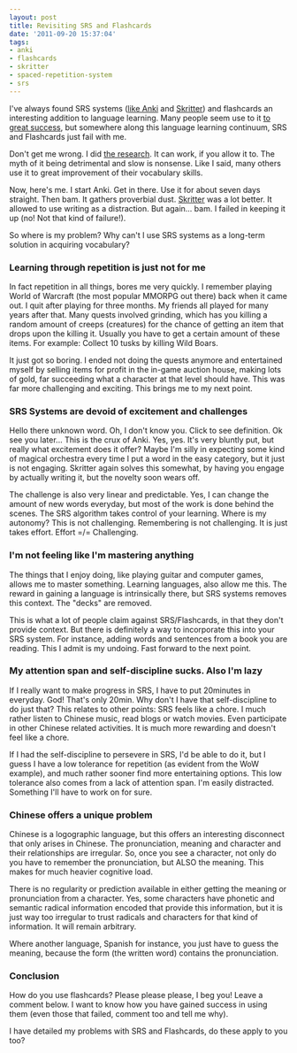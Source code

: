 ```yaml
---
layout: post
title: Revisiting SRS and Flashcards
date: '2011-09-20 15:37:04'
tags:
- anki
- flashcards
- skritter
- spaced-repetition-system
- srs
---
```


I've always found SRS systems (<a href="http://confusedlaowai.com/2010/01/anki-flashcards/">like Anki</a> and <a href="http://www.skritter.com/?siteref=ConfusedLaowai">Skritter</a>) and flashcards an interesting addition to language learning. Many people seem use to it <a href="http://mandarinsegments.blogspot.com/2011/07/how-many-flashcards-does-it-take-to.html">to great success</a>, but somewhere along this language learning continuum, SRS and Flashcards just fail with me.

Don't get me wrong. I did <a href="http://confusedlaowai.com/2010/11/flashcards-and-second-language-acquisition/">the research</a>. It can work, if you allow it to. The myth of it being detrimental and slow is nonsense. Like I said, many others use it to great improvement of their vocabulary skills.

Now, here's me. I start Anki. Get in there. Use it for about seven days straight. Then bam. It gathers proverbial dust. <a href="http://www.skritter.com/?siteref=ConfusedLaowai">Skritter</a> was a lot better. It allowed to use writing as a distraction. But again... bam. I failed in keeping it up (no! Not that kind of failure!).

So where is my problem? Why can't I use SRS systems as a long-term solution in acquiring vocabulary?
<h3>Learning through repetition is just not for me</h3>
In fact repetition in all things, bores me very quickly. I remember playing World of Warcraft (the most popular MMORPG out there) back when it came out. I quit after playing for three months. My friends all played for many years after that. Many quests involved grinding, which has you killing a random amount of creeps (creatures) for the chance of getting an item that drops upon the killing it. Usually you have to get a certain amount of these items. For example: Collect 10 tusks by killing Wild Boars.

It just got so boring. I ended not doing the quests anymore and entertained myself by selling items for profit in the in-game auction house, making lots of gold, far succeeding what a character at that level should have. This was far more challenging and exciting. This brings me to my next point.
<h3>SRS Systems are devoid of excitement and challenges</h3>
Hello there unknown word. Oh, I don't know you. Click to see definition. Ok see you later... This is the crux of Anki. Yes, yes. It's very bluntly put, but really what excitement does it offer? Maybe I'm silly in expecting some kind of magical orchestra every time I put a word in the easy category, but it just is not engaging. Skritter again solves this somewhat, by having you engage by actually writing it, but the novelty soon wears off.

The challenge is also very linear and predictable. Yes, I can change the amount of new words everyday, but most of the work is done behind the scenes. The SRS algorithm takes control of your learning. Where is my autonomy? This is not challenging. Remembering is not challenging. It is just takes effort. Effort =/= Challenging.
<h3>I'm not feeling like I'm mastering anything</h3>
The things that I enjoy doing, like playing guitar and computer games, allows me to master something. Learning languages, also allow me this. The reward in gaining a language is intrinsically there, but SRS systems removes this context. The "decks" are removed.

This is what a lot of people claim against SRS/Flashcards, in that they don't provide context. But there is definitely a way to incorporate this into your SRS system. For instance, adding words and sentences from a book you are reading. This I admit is my undoing. Fast forward to the next point.
<h3>My attention span and self-discipline sucks. Also I'm lazy</h3>
If I really want to make progress in SRS, I have to put 20minutes in everyday. God! That's only 20min. Why don't I have that self-discipline to do just that? This relates to other points: SRS feels like a chore. I much rather listen to Chinese music, read blogs or watch movies. Even participate in other Chinese related activities. It is much more rewarding and doesn't feel like a chore.

If I had the self-discipline to persevere in SRS, I'd be able to do it, but I guess I have a low tolerance for repetition (as evident from the WoW example), and much rather sooner find more entertaining options. This low tolerance also comes from a lack of attention span. I'm easily distracted. Something I'll have to work on for sure.
<h3>Chinese offers a unique problem</h3>
Chinese is a logographic language, but this offers an interesting disconnect that only arises in Chinese. The pronunciation, meaning and character and their relationships are irregular. So, once you see a character, not only do you have to remember the pronunciation, but ALSO the meaning. This makes for much heavier cognitive load.

There is no regularity or prediction available in either getting the meaning or pronunciation from a character. Yes, some characters have phonetic and semantic radical information encoded that provide this information, but it is just way too irregular to trust radicals and characters for that kind of information. It will remain arbitrary.

Where another language, Spanish for instance, you just have to guess the meaning, because the form (the written word) contains the pronunciation.
<h3>Conclusion</h3>
How do you use flashcards? Please please please, I beg you! Leave a comment below. I want to know how you have gained success in using them (even those that failed, comment too and tell me why).

I have detailed my problems with SRS and Flashcards, do these apply to you too?
